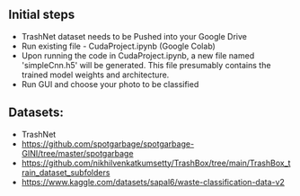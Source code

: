 Initial steps
-
- TrashNet dataset needs to be Pushed into your Google Drive 
- Run existing file - CudaProject.ipynb (Google Colab)
- Upon running the code in CudaProject.ipynb, a new file named 'simpleCnn.h5' will be generated. This file presumably contains the trained model weights and architecture.
- Run GUI and choose your photo to be classified

Datasets:
-
- TrashNet
- https://github.com/spotgarbage/spotgarbage-GINI/tree/master/spotgarbage
- https://github.com/nikhilvenkatkumsetty/TrashBox/tree/main/TrashBox_train_dataset_subfolders
- https://www.kaggle.com/datasets/sapal6/waste-classification-data-v2
